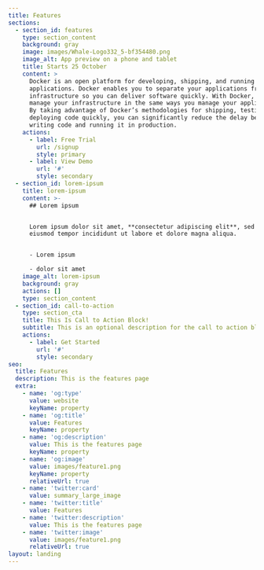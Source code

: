 ```yaml
---
title: Features
sections:
  - section_id: features
    type: section_content
    background: gray
    image: images/Whale-Logo332_5-bf354480.png
    image_alt: App preview on a phone and tablet
    title: Starts 25 October
    content: >
      Docker is an open platform for developing, shipping, and running
      applications. Docker enables you to separate your applications from your
      infrastructure so you can deliver software quickly. With Docker, you can
      manage your infrastructure in the same ways you manage your applications.
      By taking advantage of Docker’s methodologies for shipping, testing, and
      deploying code quickly, you can significantly reduce the delay between
      writing code and running it in production.
    actions:
      - label: Free Trial
        url: /signup
        style: primary
      - label: View Demo
        url: '#'
        style: secondary
  - section_id: lorem-ipsum
    title: lorem-ipsum
    content: >-
      ## Lorem ipsum


      Lorem ipsum dolor sit amet, **consectetur adipiscing elit**, sed do
      eiusmod tempor incididunt ut labore et dolore magna aliqua.


      - Lorem ipsum

      - dolor sit amet
    image_alt: lorem-ipsum
    background: gray
    actions: []
    type: section_content
  - section_id: call-to-action
    type: section_cta
    title: This Is Call to Action Block!
    subtitle: This is an optional description for the call to action block.
    actions:
      - label: Get Started
        url: '#'
        style: secondary
seo:
  title: Features
  description: This is the features page
  extra:
    - name: 'og:type'
      value: website
      keyName: property
    - name: 'og:title'
      value: Features
      keyName: property
    - name: 'og:description'
      value: This is the features page
      keyName: property
    - name: 'og:image'
      value: images/feature1.png
      keyName: property
      relativeUrl: true
    - name: 'twitter:card'
      value: summary_large_image
    - name: 'twitter:title'
      value: Features
    - name: 'twitter:description'
      value: This is the features page
    - name: 'twitter:image'
      value: images/feature1.png
      relativeUrl: true
layout: landing
---
```

